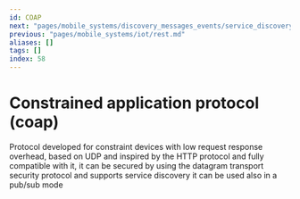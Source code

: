 ```yaml
---
id: COAP
next: "pages/mobile_systems/discovery_messages_events/service_discovery.md"
previous: "pages/mobile_systems/iot/rest.md"
aliases: []
tags: []
index: 58
---
```


# Constrained application protocol (coap)

Protocol developed for constraint devices with low request response overhead, based on UDP and inspired by the HTTP protocol and fully compatible with it, it can be secured by using the datagram transport security protocol and supports service discovery it can be used also in a pub/sub mode
